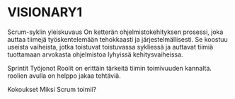 # VISIONARY1

Scrum-syklin yleiskuvaus
On ketterän ohjelmistokehityksen prosessi, joka auttaa tiimejä työskentelemään tehokkaasti ja järjestelmällisesti. Se koostuu useista vaiheista, jotka toistuvat toistuvassa sykliessä ja auttavat tiimiä tuottamaan arvokasta ohjelmistoa lyhyissä kehitysvaiheissa.

Sprintit
Työjonot
Roolit
on erittäin tärkeitä tiimin toimivuuden kannalta. roolien avulla on helppo jakaa tehtäviä.

Kokoukset
Miksi Scrum toimii?
